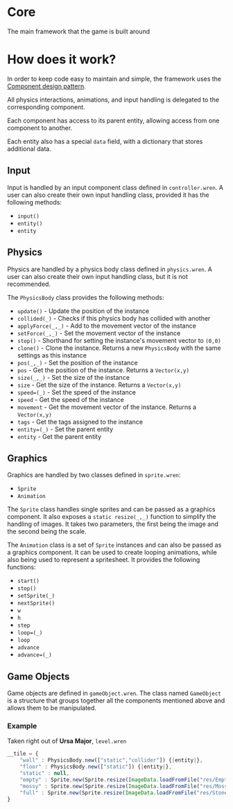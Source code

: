# Core
The main framework that the game is built around

# How does it work?
In order to keep code easy to maintain and simple, the framework uses the [Component design pattern](https://gameprogrammingpatterns.com/component.html).

All physics interactions, animations, and input handling is delegated to the corresponding component.

Each component has access to its parent entity, allowing access from one component to another.

Each entity also has a special `data` field, with a dictionary that stores additional data.

## Input
Input is handled by an input component class defined in `controller.wren`. A user can also create their own input handling class, provided it has the following methods:
- `input()`
- `entity()`
- `entity`

## Physics
Physics are handled by a physics body class defined in `physics.wren`. A user can also create their own input handling class, but it is not recommended.

The `PhysicsBody` class provides the following methods:
- `update()` - Update the position of the instance
- `collided(_)` - Checks if this physics body has collided with another
- `applyForce(_,_)` - Add to the movement vector of the instance
- `setForce(_,_)` - Set the movement vector of the instance
- `stop()` - Shorthand for setting the instance's movement vector to `(0,0)`
- `clone()` - Clone the instance. Returns a new `PhysicsBody` with the same settings as this instance
- `pos(_,_)` - Set the position of the instance
- `pos` - Get the position of the instance. Returns a `Vector(x,y)`
- `size(_,_)` - Set the size of the instance
- `size` - Get the size of the instance. Returns a `Vector(x,y)`
- `speed=(_)` - Set the speed of the instance
- `speed` - Get the speed of the instance
- `movement` - Get the movement vector of the instance. Returns a `Vector(x,y)`
- `tags` - Get the tags assigned to the instance
- `entity=(_)` - Set the parent entity
- `entity` - Get the parent entity

## Graphics
Graphics are handled by two classes defined in `sprite.wren`:
- `Sprite`
- `Animation`

The `Sprite` class handles single sprites and can be passed as a graphics component. It also exposes a `static resize(_,_)` function to simplify the handling of images. It takes two parameters, the first being the image and the second being the scale.

The `Animation` class is a set of `Sprite` instances and can also be passed as a graphics component. It can be used to create looping animations, while also being used to represent a spritesheet. It provides the following functions:
- `start()`
- `stop()`
- `setSprite(_)`
- `nextSprite()`
- `w`
- `h`
- `step`
- `loop=(_)`
- `loop`
- `advance`
- `advance=(_)`

## Game Objects
Game objects are defined in `gameObject.wren`. The class named `GameObject` is a structure that groups together all the components mentioned above and allows them to be manipulated.

### Example
Taken right out of **Ursa Major**, `level.wren`
```js
__tile = {
    "wall" : PhysicsBody.new(["static","collider"]) {|entity|},
    "floor" : PhysicsBody.new(["static"]) {|entity|},
    "static" : null,
    "empty" : Sprite.new(Sprite.resize(ImageData.loadFromFile("res/EmptyTile.png"),1/4)),
    "mossy" : Sprite.new(Sprite.resize(ImageData.loadFromFile("res/MossyStoneTile.png"),1/4)),
    "full" : Sprite.new(Sprite.resize(ImageData.loadFromFile("res/StoneTile.png"),1/4))
}
```